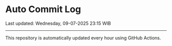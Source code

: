 # Auto Commit Log

Last updated: Wednesday, 09-07-2025 23:15 WIB

---

This repository is automatically updated every hour using GitHub Actions.
